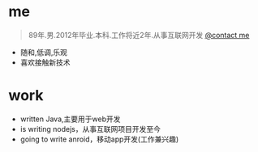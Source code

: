 
me
======

> 89年.男.2012年毕业.本科.工作将近2年.从事互联网开发  [@contact me](992512186@qq.com)

* 随和,低调,乐观
* 喜欢接触新技术


work
======

* written Java,主要用于web开发
* is writing nodejs，从事互联网项目开发至今
* going to write anroid，移动app开发(工作兼兴趣)
































